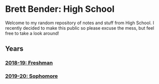 # Brett Bender: High School
Welcome to my random repository of notes and stuff from High School. I recently decided to make this public so please excuse the mess, but feel free to take a look around!

## Years
### [2018-19: Freshman](2018-19)
### [2019-20: Sophomore](2019-20)
